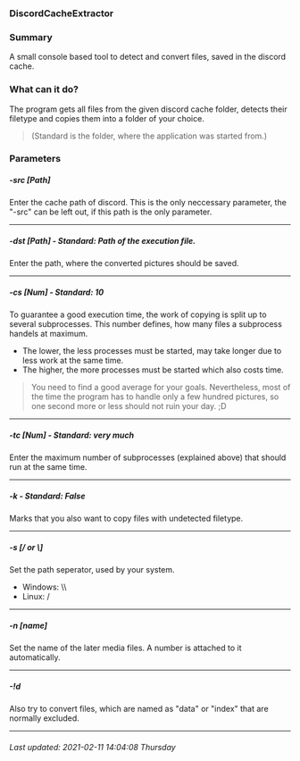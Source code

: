 ### DiscordCacheExtractor

### Summary
A small console based tool to detect and convert files, saved in the discord cache.

### What can it do?
The program gets all files from the given discord cache folder, detects their filetype and copies them into a folder of your choice. 
> (Standard is the folder, where the application was started from.)

### Parameters
##### -src [Path]  

Enter the cache path of discord. This is the only neccessary parameter, the "-src" can be left out, if this path is the only parameter.

------------

##### -dst [Path] - Standard: Path of the execution file.

Enter the path, where the converted pictures should be saved.

------------

##### -cs [Num] - Standard: 10

To guarantee a good execution time, the work of copying is split up to several subprocesses. This number defines, how many files a subprocess handels at maximum.
- The lower, the less processes must be started, may take longer due to less work at the same time.
- The higher, the more processes must be started which also costs time. 

> You need to find a good average for your goals. Nevertheless, most of the time the program has to handle only a few hundred pictures, so one second more or less should not ruin your day. ;D

------------

##### -tc [Num] - Standard: very much

Enter the maximum number of subprocesses (explained above) that should run at the same time.

------------

##### -k - Standard: False

Marks that you also want to copy files with undetected filetype.


------------

##### -s [/ or \\]
Set the path seperator, used by your system.  
- Windows: \\\\
- Linux: /

------------

##### -n [name]
Set the name of the later media files. A number is attached to it automatically.

------------
##### -!d
Also try to convert files, which are named as "data" or "index" that are normally excluded.

------------

###### Last updated: 2021-02-11 14:04:08 Thursday
